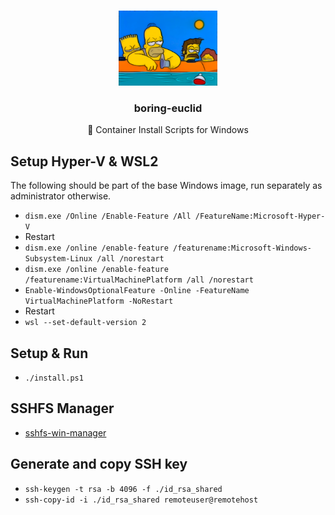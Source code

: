 <br />
<p align="center">
<a href="https://github.com/geoffreysmith/boring-euclid">
    <img src="assets/logo.png" alt="boring-euclid logo" height="120">
</a>
    <h3 align="center">boring-euclid</h3>
  <p align="center">
    🚢 Container Install Scripts for Windows
  </p>
</p>

## Setup Hyper-V & WSL2

The following should be part of the base Windows image, run separately as administrator otherwise.

* `dism.exe /Online /Enable-Feature /All /FeatureName:Microsoft-Hyper-V`
* Restart
* `dism.exe /online /enable-feature /featurename:Microsoft-Windows-Subsystem-Linux /all /norestart`
* `dism.exe /online /enable-feature /featurename:VirtualMachinePlatform /all /norestart`
* `Enable-WindowsOptionalFeature -Online -FeatureName VirtualMachinePlatform -NoRestart`
* Restart
* `wsl --set-default-version 2`

## Setup & Run

* `./install.ps1`

## SSHFS Manager

* [sshfs-win-manager](https://github.com/evsar3/sshfs-win-manager/releases/tag/v1.3.0-beta.1)

## Generate and copy SSH key
* `ssh-keygen -t rsa -b 4096 -f ./id_rsa_shared`
* `ssh-copy-id -i ./id_rsa_shared remoteuser@remotehost`
